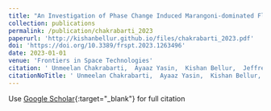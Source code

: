 ```yaml
---
title: "An Investigation of Phase Change Induced Marangoni-dominated Flow Patterns Using the Constrained Vapor Bubble Data from ISS Experiments"
collection: publications
permalink: /publication/chakrabarti_2023
paperurl: 'http://kishanbellur.github.io/files/chakrabarti_2023.pdf'
doi: 'https://doi.org/10.3389/frspt.2023.1263496'
date: 2023-01-01
venue: 'Frontiers in Space Technologies'
citation: ' Unmeelan Chakrabarti,  Ayaaz Yasin,  Kishan Bellur,  Jeffrey Allen.'
citationNoTitle: ' Unmeelan Chakrabarti,  Ayaaz Yasin,  Kishan Bellur,  Jeffrey Allen. <i>Frontiers in Space Technologies</i>, 2023.'
---
```

Use [Google Scholar](https://scholar.google.com/scholar?q=An+Investigation+of+Phase+Change+Induced+Marangoni+dominated+Flow+Patterns+Using+the+Constrained+Vapor+Bubble+Data+from+ISS+Experiments){:target="_blank"} for full citation